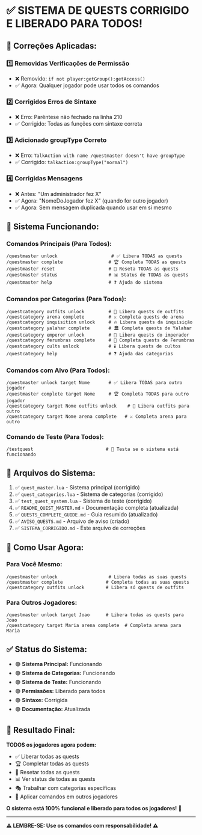 # ✅ SISTEMA DE QUESTS CORRIGIDO E LIBERADO PARA TODOS!

## 🔧 **Correções Aplicadas:**

### 1️⃣ **Removidas Verificações de Permissão**
- ❌ Removido: `if not player:getGroup():getAccess()`
- ✅ Agora: Qualquer jogador pode usar todos os comandos

### 2️⃣ **Corrigidos Erros de Sintaxe**
- ❌ Erro: Parêntese não fechado na linha 210
- ✅ Corrigido: Todas as funções com sintaxe correta

### 3️⃣ **Adicionado groupType Correto**
- ❌ Erro: `TalkAction with name /questmaster doesn't have groupType`
- ✅ Corrigido: `talkaction:groupType("normal")`

### 4️⃣ **Corrigidas Mensagens**
- ❌ Antes: "Um administrador fez X"
- ✅ Agora: "NomeDoJogador fez X" (quando for outro jogador)
- ✅ Agora: Sem mensagem duplicada quando usar em si mesmo

## 🚀 **Sistema Funcionando:**

### **Comandos Principais (Para Todos):**
```
/questmaster unlock                    # ✅ Libera TODAS as quests
/questmaster complete                 # 🏆 Completa TODAS as quests
/questmaster reset                    # 🔄 Reseta TODAS as quests
/questmaster status                   # 📊 Status de TODAS as quests
/questmaster help                     # ❓ Ajuda do sistema
```

### **Comandos por Categorias (Para Todos):**
```
/questcategory outfits unlock         # 👕 Libera quests de outfits
/questcategory arena complete         # ⚔️ Completa quests de arena
/questcategory inquisition unlock     # 🔥 Libera quests da inquisição
/questcategory yalahar complete       # 🏛️ Completa quests de Yalahar
/questcategory emperor unlock         # 👑 Libera quests do imperador
/questcategory ferumbras complete     # 💎 Completa quests de Ferumbras
/questcategory cults unlock           # 🕯️ Libera quests de cultos
/questcategory help                   # ❓ Ajuda das categorias
```

### **Comandos com Alvo (Para Todos):**
```
/questmaster unlock target Nome       # ✅ Libera TODAS para outro jogador
/questmaster complete target Nome     # 🏆 Completa TODAS para outro jogador
/questcategory target Nome outfits unlock    # 👕 Libera outfits para outro
/questcategory target Nome arena complete   # ⚔️ Completa arena para outro
```

### **Comando de Teste (Para Todos):**
```
/testquest                           # 🧪 Testa se o sistema está funcionando
```

## 📁 **Arquivos do Sistema:**

1. ✅ `quest_master.lua` - Sistema principal (corrigido)
2. ✅ `quest_categories.lua` - Sistema de categorias (corrigido)
3. ✅ `test_quest_system.lua` - Sistema de teste (corrigido)
4. ✅ `README_QUEST_MASTER.md` - Documentação completa (atualizada)
5. ✅ `QUESTS_COMPLETE_GUIDE.md` - Guia resumido (atualizado)
6. ✅ `AVISO_QUESTS.md` - Arquivo de aviso (criado)
7. ✅ `SISTEMA_CORRIGIDO.md` - Este arquivo de correções

## 🎯 **Como Usar Agora:**

### **Para Você Mesmo:**
```
/questmaster unlock                   # Libera todas as suas quests
/questmaster complete                # Completa todas as suas quests
/questcategory outfits unlock        # Libera só quests de outfits
```

### **Para Outros Jogadores:**
```
/questmaster unlock target Joao      # Libera todas as quests para Joao
/questcategory target Maria arena complete  # Completa arena para Maria
```

## ✅ **Status do Sistema:**

- 🟢 **Sistema Principal:** Funcionando
- 🟢 **Sistema de Categorias:** Funcionando
- 🟢 **Sistema de Teste:** Funcionando
- 🟢 **Permissões:** Liberado para todos
- 🟢 **Sintaxe:** Corrigida
- 🟢 **Documentação:** Atualizada

## 🎉 **Resultado Final:**

**TODOS os jogadores agora podem:**
- ✅ Liberar todas as quests
- 🏆 Completar todas as quests
- 🔄 Resetar todas as quests
- 📊 Ver status de todas as quests
- 🎭 Trabalhar com categorias específicas
- 🎯 Aplicar comandos em outros jogadores

**O sistema está 100% funcional e liberado para todos os jogadores!** 🚀

---

**⚠️ LEMBRE-SE: Use os comandos com responsabilidade! ⚠️**
